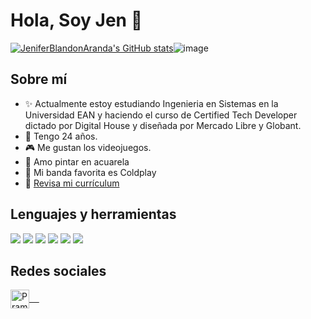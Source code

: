 # Hola, Soy Jen 👋

[![JeniferBlandonAranda's GitHub stats](https://github-readme-stats.vercel.app/api?username=JeniferBlandonAranda)](https://github.com/anuraghazra/github-readme-stats)![image](https://user-images.githubusercontent.com/81455607/149403344-d9929029-893c-4688-aa2c-a31a5a88b41e.png)


## Sobre mí
- ✨ Actualmente estoy estudiando Ingenieria en Sistemas en la Universidad EAN y haciendo el curso de Certified Tech Developer dictado por Digital House y diseñada por Mercado Libre y Globant.
- 💜  Tengo 24 años.
- 🎮  Me gustan los videojuegos.
- 🎨  Amo pintar en acuarela
- 🔅  Mi banda favorita es Coldplay
- 🌻 [Revisa mi currículum](https://drive.google.com/file/d/1iHy6n40-h_TJtEV4KNTC2-rV0kxzsNFz/view?usp=sharing)

## Lenguajes y herramientas 
<img src = "https://img.shields.io/badge/-HTML5-E34F26?style=flat&logo=html5&logoColor=white"> <img src = "https://img.shields.io/badge/-CSS3-1572B6?style=flat&logo=css3&logoColor=white"> <img src="https://img.shields.io/badge/-JavaScript-eed718?style=flat&logo=javascript&logoColor=ffffff"> <img src="https://img.shields.io/badge/-MySQL-F29111?style=flat&logo=mysql&logoColor=FFFFFF"> <img src="http://img.shields.io/badge/-Github-000000?style=flat&logo=github&logoColor=FFFFFF"> <img src="http://img.shields.io/badge/-VS%20Code-000000?style=for-the-badge&logo=Visual-studio-code&logoColor=blue">

## Redes sociales 

 <p>  <a href="https://www.linkedin.com/in/jenifer-bland%C3%B3n-85850013a/" target="blank">
  <img align="center" alt="Pramod's LinkedIn" width="30px" src="https://www.vectorlogo.zone/logos/linkedin/linkedin-icon.svg" /> &nbsp; &nbsp;
 </a> </p>

